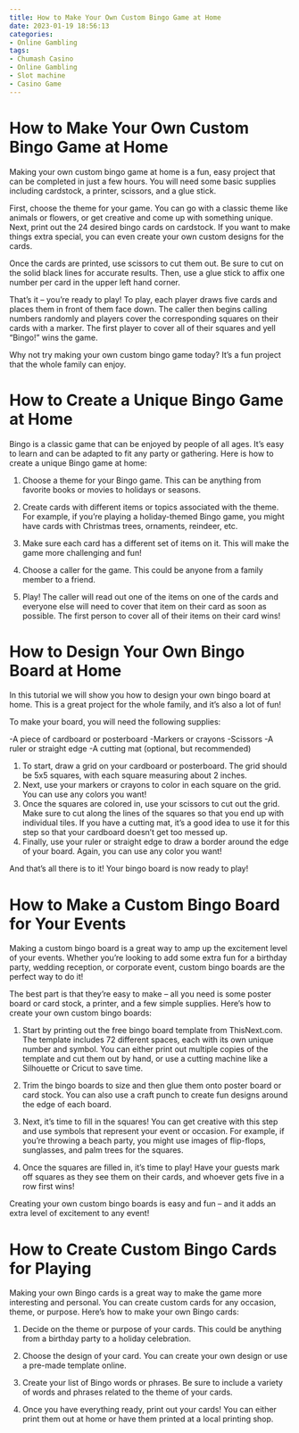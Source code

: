 ```yaml
---
title: How to Make Your Own Custom Bingo Game at Home
date: 2023-01-19 18:56:13
categories:
- Online Gambling
tags:
- Chumash Casino
- Online Gambling
- Slot machine
- Casino Game
---
```



#  How to Make Your Own Custom Bingo Game at Home

Making your own custom bingo game at home is a fun, easy project that can be completed in just a few hours. You will need some basic supplies including cardstock, a printer, scissors, and a glue stick.

First, choose the theme for your game. You can go with a classic theme like animals or flowers, or get creative and come up with something unique. Next, print out the 24 desired bingo cards on cardstock. If you want to make things extra special, you can even create your own custom designs for the cards.

Once the cards are printed, use scissors to cut them out. Be sure to cut on the solid black lines for accurate results. Then, use a glue stick to affix one number per card in the upper left hand corner.

That’s it – you’re ready to play! To play, each player draws five cards and places them in front of them face down. The caller then begins calling numbers randomly and players cover the corresponding squares on their cards with a marker. The first player to cover all of their squares and yell “Bingo!” wins the game.

Why not try making your own custom bingo game today? It’s a fun project that the whole family can enjoy.

#  How to Create a Unique Bingo Game at Home

Bingo is a classic game that can be enjoyed by people of all ages. It’s easy to learn and can be adapted to fit any party or gathering. Here is how to create a unique Bingo game at home:

1. Choose a theme for your Bingo game. This can be anything from favorite books or movies to holidays or seasons.

2. Create cards with different items or topics associated with the theme. For example, if you’re playing a holiday-themed Bingo game, you might have cards with Christmas trees, ornaments, reindeer, etc.

3. Make sure each card has a different set of items on it. This will make the game more challenging and fun!

4. Choose a caller for the game. This could be anyone from a family member to a friend.

5. Play! The caller will read out one of the items on one of the cards and everyone else will need to cover that item on their card as soon as possible. The first person to cover all of their items on their card wins!

#  How to Design Your Own Bingo Board at Home

In this tutorial we will show you how to design your own bingo board at home. This is a great project for the whole family, and it’s also a lot of fun!

To make your board, you will need the following supplies:

-A piece of cardboard or posterboard
-Markers or crayons
-Scissors
-A ruler or straight edge
-A cutting mat (optional, but recommended)

1. To start, draw a grid on your cardboard or posterboard. The grid should be 5x5 squares, with each square measuring about 2 inches.
2. Next, use your markers or crayons to color in each square on the grid. You can use any colors you want!
3. Once the squares are colored in, use your scissors to cut out the grid. Make sure to cut along the lines of the squares so that you end up with individual tiles. If you have a cutting mat, it’s a good idea to use it for this step so that your cardboard doesn’t get too messed up.
4. Finally, use your ruler or straight edge to draw a border around the edge of your board. Again, you can use any color you want!

And that’s all there is to it! Your bingo board is now ready to play!

#  How to Make a Custom Bingo Board for Your Events

Making a custom bingo board is a great way to amp up the excitement level of your events. Whether you’re looking to add some extra fun for a birthday party, wedding reception, or corporate event, custom bingo boards are the perfect way to do it!

The best part is that they’re easy to make – all you need is some poster board or card stock, a printer, and a few simple supplies. Here’s how to create your own custom bingo boards:

1. Start by printing out the free bingo board template from ThisNext.com. The template includes 72 different spaces, each with its own unique number and symbol. You can either print out multiple copies of the template and cut them out by hand, or use a cutting machine like a Silhouette or Cricut to save time.

2. Trim the bingo boards to size and then glue them onto poster board or card stock. You can also use a craft punch to create fun designs around the edge of each board.

3. Next, it’s time to fill in the squares! You can get creative with this step and use symbols that represent your event or occasion. For example, if you’re throwing a beach party, you might use images of flip-flops, sunglasses, and palm trees for the squares.

4. Once the squares are filled in, it’s time to play! Have your guests mark off squares as they see them on their cards, and whoever gets five in a row first wins!

Creating your own custom bingo boards is easy and fun – and it adds an extra level of excitement to any event!

#  How to Create Custom Bingo Cards for Playing

Making your own Bingo cards is a great way to make the game more interesting and personal. You can create custom cards for any occasion, theme, or purpose. Here’s how to make your own Bingo cards:

1. Decide on the theme or purpose of your cards. This could be anything from a birthday party to a holiday celebration.

2. Choose the design of your card. You can create your own design or use a pre-made template online.

3. Create your list of Bingo words or phrases. Be sure to include a variety of words and phrases related to the theme of your cards.

4. Once you have everything ready, print out your cards! You can either print them out at home or have them printed at a local printing shop.